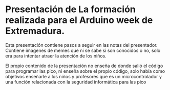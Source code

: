 # Presentación de La formación realizada para el Arduino week de Extremadura.
Esta presentación contiene pasos a seguir en las notas del presentador.
Contiene imagenes de memes que ni se sabe si son conocidos o no, solo era para intentar atraer la atención de los niños.

El propio contenido de la presentación no enseña de donde salió el código para programar las pico, ni enseña sobre el propio código, solo había como objetivos enseñarle a los niños y profesores que es un microcontrolador y una función relacionada con la seguridad informática para las pico